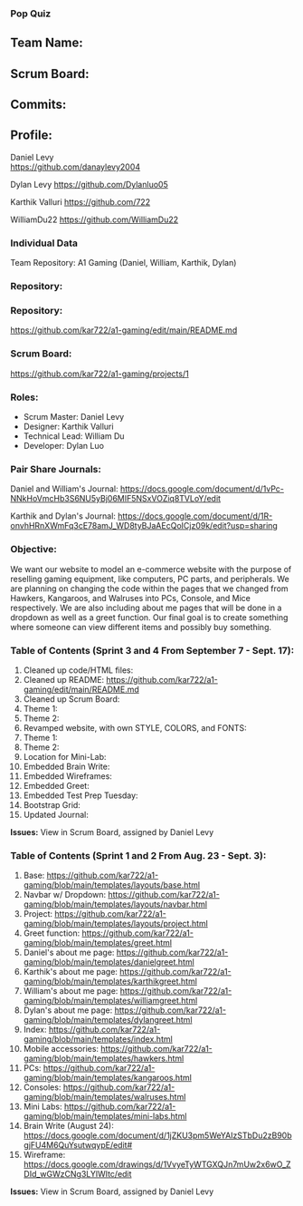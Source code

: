 ### Pop Quiz
## Team Name: 
## Scrum Board: 
## Commits: 
## Profile: 
Daniel Levy   
https://github.com/danaylevy2004

Dylan Levy
https://github.com/Dylanluo05

Karthik Valluri
https://github.com/722

WilliamDu22
https://github.com/WilliamDu22

### Individual Data


Team Repository: A1 Gaming (Daniel, William, Karthik, Dylan)
### Repository:

### Repository:
https://github.com/kar722/a1-gaming/edit/main/README.md

### Scrum Board:

https://github.com/kar722/a1-gaming/projects/1

### Roles:
- Scrum Master: Daniel Levy
- Designer: Karthik Valluri
- Technical Lead: William Du
- Developer: Dylan Luo

### Pair Share Journals:
Daniel and William's Journal:
https://docs.google.com/document/d/1vPc-NNkHoVmcHb3S6NU5yBj06MIF5NSxVOZiq8TVLoY/edit

Karthik and Dylan's Journal:
https://docs.google.com/document/d/1R-onvhHRnXWmFq3cE78amJ_WD8tyBJaAEcQoICjz09k/edit?usp=sharing

### Objective: 
We want our website to model an e-commerce website with the purpose of reselling gaming equipment, like computers, PC parts, and peripherals. We are planning on changing the code within the pages that we changed from Hawkers, Kangaroos, and Walruses into PCs, Console, and Mice respectively. We are also including about me pages that will be done in a dropdown as well as a greet function. Our final goal is to create something where someone can view different items and possibly buy something.


### Table of Contents (Sprint 3 and 4 From September 7 - Sept. 17):
1. Cleaned up code/HTML files:
2. Cleaned up README: https://github.com/kar722/a1-gaming/edit/main/README.md
3. Cleaned up Scrum Board: 
4. Theme 1:
5. Theme 2:
6. Revamped website, with own STYLE, COLORS, and FONTS:
7. Theme 1:
8. Theme 2:
9. Location for Mini-Lab: 
10. Embedded Brain Write:
11. Embedded Wireframes:
12. Embedded Greet:
13. Embedded Test Prep Tuesday:
14. Bootstrap Grid:
15. Updated Journal:

**Issues:** View in Scrum Board, assigned by Daniel Levy

### Table of Contents (Sprint 1 and 2 From Aug. 23 - Sept. 3):
1. Base: https://github.com/kar722/a1-gaming/blob/main/templates/layouts/base.html
2. Navbar w/ Dropdown: https://github.com/kar722/a1-gaming/blob/main/templates/layouts/navbar.html
3. Project: https://github.com/kar722/a1-gaming/blob/main/templates/layouts/project.html
4. Greet function: https://github.com/kar722/a1-gaming/blob/main/templates/greet.html
5. Daniel's about me page: https://github.com/kar722/a1-gaming/blob/main/templates/danielgreet.html
6. Karthik's about me page: https://github.com/kar722/a1-gaming/blob/main/templates/karthikgreet.html
7. William's about me page: https://github.com/kar722/a1-gaming/blob/main/templates/williamgreet.html
8. Dylan's about me page: https://github.com/kar722/a1-gaming/blob/main/templates/dylangreet.html
9. Index: https://github.com/kar722/a1-gaming/blob/main/templates/index.html
10. Mobile accessories: https://github.com/kar722/a1-gaming/blob/main/templates/hawkers.html
11. PCs: https://github.com/kar722/a1-gaming/blob/main/templates/kangaroos.html
12. Consoles: https://github.com/kar722/a1-gaming/blob/main/templates/walruses.html
13. Mini Labs: https://github.com/kar722/a1-gaming/blob/main/templates/mini-labs.html
14. Brain Write (August 24): https://docs.google.com/document/d/1jZKU3pm5WeYAIzSTbDu2zB90bgjFU4M6QuYsutwqypE/edit#
15. Wireframe: https://docs.google.com/drawings/d/1VvyeTyWTGXQJn7mUw2x6wO_ZDId_wGWzCNg3LYlWItc/edit

**Issues:** View in Scrum Board, assigned by Daniel Levy
